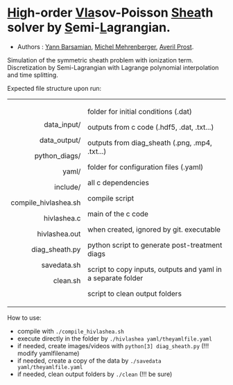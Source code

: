 # <ins>Hi</ins>gh-order <ins>Vla</ins>sov-Poisson <ins>Shea</ins>th solver by <ins>S</ins>emi-<ins>L</ins>agrangian.

* Authors : [Yann Barsamian](https://www.barsamian.am/), [Michel Mehrenberger](http://www.i2m.univ-amu.fr/perso/mehrenberg.m/), [Averil Prost](https://averil-prost.github.io/).
 
Simulation of the symmetric sheath problem with ionization term. Discretization by Semi-Lagrangian with Lagrange polynomial interpolation and time splitting. 

Expected file structure upon run:

<table>
<tr>
<td align='right'>

data\_input/

data\_output/ 

python\_diags/	

yaml/	

include/

compile\_hivlashea.sh 

hivlashea.c 

hivlashea.out 

diag\_sheath.py	

savedata.sh	

clean.sh	

</td>
<td>

folder for initial conditions (.dat)

outputs from c code (.hdf5, .dat, .txt...)

outputs from diag_sheath (.png, .mp4, .txt...)

folder for configuration files (.yaml)

all c dependencies

compile script

main of the c code

when created, ignored by git. executable

python script to generate post-treatment diags

script to copy inputs, outputs and yaml in a separate folder

script to clean output folders

</td>
</tr>
</table>

How to use: 
- compile with `./compile_hivlashea.sh` 
- execute directly in the folder by `./hivlashea yaml/theyamlfile.yaml`
- if needed, create images/videos with `python[3] diag_sheath.py` (!!! modify yamlfilename)
- if needed, create a copy of the data by `./savedata yaml/theyamlfile.yaml`
- if needed, clean output folders by `./clean` (!!! be sure)

